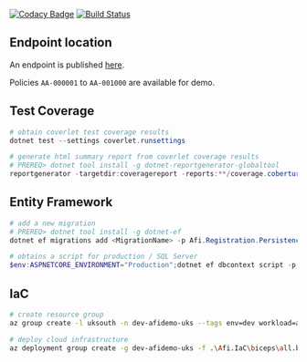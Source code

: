 [![Codacy Badge](https://app.codacy.com/project/badge/Grade/1f1959d4a297433fb4ab7d2d177a82c8)](https://www.codacy.com/gh/ne1410s/afi.registration/dashboard)
[![Build Status](https://app.travis-ci.com/ne1410s/afi.registration.svg?branch=main)](https://app.travis-ci.com/ne1410s/afi.registration)

## Endpoint location
An endpoint is published [here](https://dev-registrationapp-afidemo-uks.azurewebsites.net/swagger/index.html).

Policies `AA-000001` to `AA-001000` are available for demo.

## Test Coverage
```powershell
# obtain coverlet test coverage results
dotnet test --settings coverlet.runsettings

# generate html summary report from coverlet coverage results
# PREREQ> dotnet tool install -g dotnet-reportgenerator-globaltool
reportgenerator -targetdir:coveragereport -reports:**/coverage.cobertura.xml -reporttypes:"html;htmlsummary" 
```

## Entity Framework
```powershell
# add a new migration
# PREREQ> dotnet tool install -g dotnet-ef
dotnet ef migrations add <MigrationName> -p Afi.Registration.Persistence -s Afi.Registration.Api

# obtains a script for production / SQL Server
$env:ASPNETCORE_ENVIRONMENT="Production";dotnet ef dbcontext script -p Afi.Registration.Persistence -s Afi.Registration.Api
```

## IaC
```bash
# create resource group
az group create -l uksouth -n dev-afidemo-uks --tags env=dev workload=afidemo

# deploy cloud infrastructure
az deployment group create -g dev-afidemo-uks -f .\Afi.IaC\biceps\all.bicep -p sqlAdminUser=afiadmin
```
